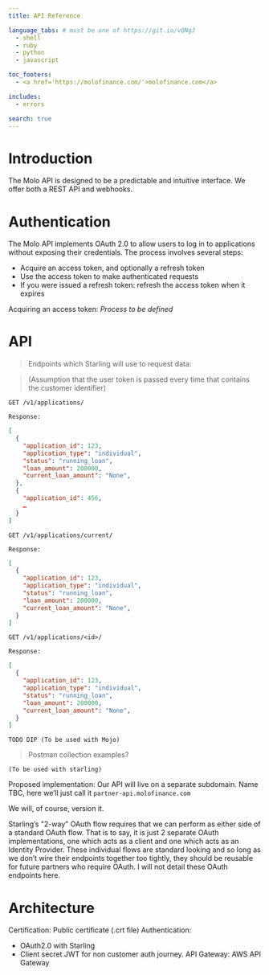 ```yaml
---
title: API Reference

language_tabs: # must be one of https://git.io/vQNgJ
  - shell
  - ruby
  - python
  - javascript

toc_footers:
  - <a href='https://molofinance.com/'>molofinance.com</a>

includes:
  - errors

search: true
---
```


# Introduction

The Molo API is designed to be a predictable and intuitive interface. We offer both a REST API and webhooks.

# Authentication

The Molo API implements OAuth 2.0 to allow users to log in to applications without exposing their credentials. The process involves several steps:

- Acquire an access token, and optionally a refresh token
- Use the access token to make authenticated requests
- If you were issued a refresh token: refresh the access token when it expires


Acquiring an access token: _Process to be defined_


# API

> Endpoints which Starling will use to request data:

> (Assumption that the user token is passed every time that contains the customer identifier)

```shell
GET	/v1/applications/

Response:
```
```json
[
  {
    "application_id": 123,
    "application_type": "individual",
    "status": "running_loan",
    "loan_amount": 200000,
    "current_loan_amount": "None",
  },
  {
    "application_id": 456,
    …
  }
]
```
```
GET	/v1/applications/current/

Response:
```
```json
[
  {
    "application_id": 123,
    "application_type": "individual",
    "status": "running_loan",
    "loan_amount": 200000,
    "current_loan_amount": "None",
  }
]
```

```
GET	/v1/applications/<id>/

Response:
```
```json
[
  {
    "application_id": 123,
    "application_type": "individual",
    "status": "running_loan",
    "loan_amount": 200000,
    "current_loan_amount": "None",
  }
]
```

```
TODO DIP (To be used with Mojo)
```

> Postman collection examples?

`(To be used with starling)`

Proposed implementation:
Our API will live on a separate subdomain. Name TBC, here we’ll just call it `partner-api.molofinance.com`

We will, of course, version it.

Starling’s "2-way" OAuth flow requires that we can perform as either side of a standard OAuth flow. That is to say, it is just 2 separate OAuth implementations, one which acts as a client and one which acts as an Identity Provider.
These individual flows are standard looking and so long as we don’t wire their endpoints together too tightly, they should be reusable for future partners who require OAuth.
I will not detail these OAuth endpoints here.

# Architecture

Certification: Public certificate (.crt file)
Authentication:
  - OAuth2.0 with Starling
  - Client secret JWT for non customer auth journey.
API Gateway: AWS API Gateway
